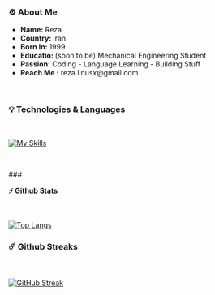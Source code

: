 ### ⚙️ About Me
  <ul>
  	    <li><b>Name:</b> Reza</li>
	    <li><b>Country: </b> Iran</li>
  	    <li><b>Born In: </b> 1999</li>
	    <li><b>Educatio: </b> (soon to be) Mechanical Engineering Student</li>
	    <li><b>Passion:</b> Coding - Language Learning - Building Stuff</li>
	    <li><b>Reach Me :</b> reza.linusx@gmail.com</li>
</ul>

<br/>

### 💡 Technologies & Languages

  <br />
  
  [![My Skills](https://skillicons.dev/icons?i=html,css,js,ts,react,tailwind,git,github,c,linux,figma,mongodb)](https://skillicons.dev)
  

<br/>

  ###<summary><b>⚡ Github Stats</b></summary>

  <br />
  
  [![Top Langs](https://github-readme-stats-git-masterrstaa-rickstaa.vercel.app/api/top-langs/?username=rezabr1999&theme=gruvbox&hide_border=true)](https://github.com/rezabr1999/github-readme-stats)

  


### ☄️ Github Streaks</b>

  <br />

  [![GitHub Streak](https://streak-stats.demolab.com?user=rezabr1999&theme=gruvbox&hide_border=true&mode=daily)](https://git.io/streak-stats)
    


